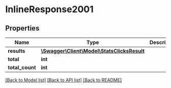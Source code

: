 # InlineResponse2001

## Properties
Name | Type | Description | Notes
------------ | ------------- | ------------- | -------------
**results** | [**\Swagger\Client\Model\StatsClicksResult**](StatsClicksResult.md) |  | [optional] 
**total** | **int** |  | [optional] 
**total_count** | **int** |  | [optional] 

[[Back to Model list]](../../README.md#documentation-for-models) [[Back to API list]](../../README.md#documentation-for-api-endpoints) [[Back to README]](../../README.md)

